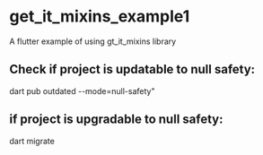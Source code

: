 # get_it_mixins_example1

A flutter example of using gt_it_mixins library

## Check if project is updatable to null safety: 
dart pub outdated --mode=null-safety"

## if project is upgradable to null safety: 
dart migrate

##
